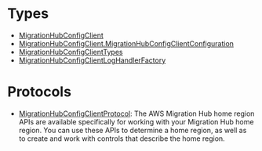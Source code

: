 # Types

  - [MigrationHubConfigClient](/aws-sdk-swift/reference/0.x/AWSMigrationHubConfig/MigrationHubConfigClient)
  - [MigrationHubConfigClient.MigrationHubConfigClientConfiguration](/aws-sdk-swift/reference/0.x/AWSMigrationHubConfig/MigrationHubConfigClient_MigrationHubConfigClientConfiguration)
  - [MigrationHubConfigClientTypes](/aws-sdk-swift/reference/0.x/AWSMigrationHubConfig/MigrationHubConfigClientTypes)
  - [MigrationHubConfigClientLogHandlerFactory](/aws-sdk-swift/reference/0.x/AWSMigrationHubConfig/MigrationHubConfigClientLogHandlerFactory)

# Protocols

  - [MigrationHubConfigClientProtocol](/aws-sdk-swift/reference/0.x/AWSMigrationHubConfig/MigrationHubConfigClientProtocol):
    The AWS Migration Hub home region APIs are available specifically for working with your Migration Hub home region. You can use these APIs to determine a home region, as well as to create and work with controls that describe the home region.
